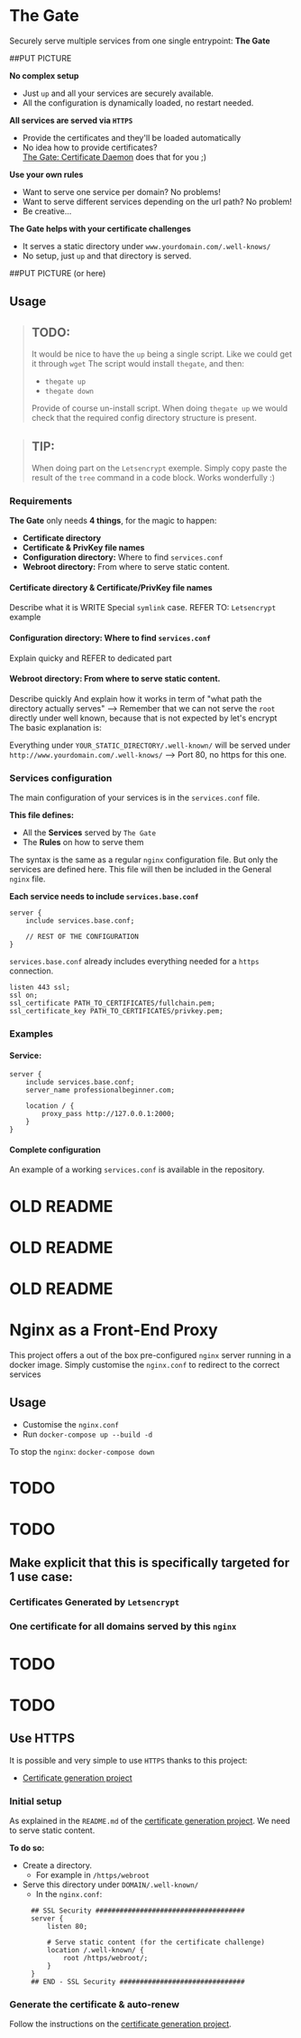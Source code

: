 # The Gate

Securely serve multiple services from one single entrypoint: **The Gate**

##PUT PICTURE

**No complex setup**

- Just `up` and all your services are securely available.
- All the configuration is dynamically loaded, no restart needed.

**All services are served via `HTTPS`**

- Provide the certificates and they'll be loaded automatically
-    No idea how to provide certificates?  
     [The Gate: Certificate Daemon](http://putlink.com) does that for you ;)
      
**Use your own rules**

- Want to serve one service per domain? No problems!
- Want to serve different services depending on the url path? No problem!
- Be creative...

**The Gate helps with your certificate challenges**

- It serves a static directory under `www.yourdomain.com/.well-knows/`
- No setup, just `up` and that directory is served.

##PUT PICTURE (or here)


## Usage

> ## TODO:
> It would be nice to have the `up` being a single script. Like we could get it through `wget`
> The script would install `thegate`, and then:
> 
> - `thegate up` 
> - `thegate down` 
> 
> Provide of course un-install script.
> When doing `thegate up` we would check that the required config directory structure is present.

> ## TIP:
> When doing part on the `Letsencrypt` exemple.
> Simply copy paste the result of the `tree` command in a code block. Works wonderfully :)


### Requirements

**The Gate** only needs **4 things**, for the magic to happen:

- **Certificate directory**
- **Certificate & PrivKey file names**
- **Configuration directory:** Where to find `services.conf`
- **Webroot directory:** From where to serve static content.

#### Certificate directory & Certificate/PrivKey file names
Describe what it is
WRITE Special `symlink` case.
REFER TO: `Letsencrypt` example
#### Configuration directory: Where to find `services.conf`
Explain quicky and REFER to dedicated part

#### Webroot directory: From where to serve static content.
Describe quickly
And explain how it works in term of "what path the directory actually serves"
--> Remember that we can not serve the `root` directly under well known, because that is not expected by let's encrypt
The basic explanation is:

Everything under `YOUR_STATIC_DIRECTORY/.well-known/` will be served under `http://www.yourdomain.com/.well-knows/`
--> Port 80, no https for this one.




### Services configuration

The main configuration of your services is in the `services.conf` file.

**This file defines:**

* All the **Services** served by `The Gate`
* The **Rules** on how to serve them

The syntax is the same as a regular `nginx` configuration file.
But only the services are defined here.
This file will then be included in the General `nginx` file.

**Each service needs to include `services.base.conf`**

    server {
        include services.base.conf;

        // REST OF THE CONFIGURATION
    }

`services.base.conf` already includes everything needed for a `https` connection.

    listen 443 ssl;
    ssl on;
    ssl_certificate PATH_TO_CERTIFICATES/fullchain.pem;
    ssl_certificate_key PATH_TO_CERTIFICATES/privkey.pem;

### Examples
#### Service:

    server {
        include services.base.conf;
        server_name professionalbeginner.com;

        location / {
            proxy_pass http://127.0.0.1:2000;
        }
    }

#### Complete configuration
An example of a working `services.conf` is available in the repository.






















# OLD README
# OLD README
# OLD README

# Nginx as a Front-End Proxy

This project offers a out of the box pre-configured `nginx` server running in a docker image.
Simply customise the `nginx.conf` to redirect to the correct services


## Usage
- Customise the `nginx.conf`
- Run `docker-compose up --build -d`

To stop the `nginx`: `docker-compose down`


# TODO
# TODO
## Make explicit that this is specifically targeted for 1 use case:
### Certificates Generated by `Letsencrypt`
### One certificate for all domains served by this `nginx`
# TODO
# TODO


## Use HTTPS

It is possible and very simple to use `HTTPS` thanks to this project:
- [Certificate generation project](https://gitlab.com/the_blog/letsencrypt-docker-daemon)

### Initial setup
As explained in the `README.md` of the [certificate generation project](https://gitlab.com/the_blog/letsencrypt-docker-daemon).
We need to serve static content.

**To do so:**
- Create a directory.
  - For example in `/https/webroot`
- Serve this directory under `DOMAIN/.well-known/`
  - In the `nginx.conf`:
  ```
    ## SSL Security #####################################
    server {
        listen 80;

        # Serve static content (for the certificate challenge)
        location /.well-known/ {
            root /https/webroot/;
        }
    }
    ## END - SSL Security ###############################
  ```

### Generate the certificate & auto-renew
Follow the instructions on the [certificate generation project](https://gitlab.com/the_blog/letsencrypt-docker-daemon).

